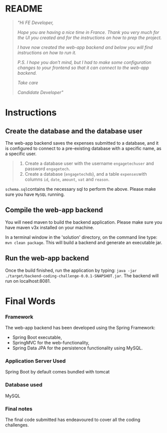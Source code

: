 README
====

>_"Hi FE Developer,_
>
>_Hope you are having a nice time in France.
>Thank you very much for the UI you created and for the instructions on how to prep the project._
>
>_I have now created the web-app backend and below you will find instructions on how to run it._
>
>_P.S. I hope you don't mind, but I had to make some configuration changes to your frontend so that it can connect to the web-app backend._
>
>_Take care_
>
> _Candidate Developer"_

Instructions
===

Create the database and the database user
--------------
The web-app backend saves the expenses submitted to a database, and it is configured to connect to a pre-existing database with a specific name, as a specific user.
> 1. Create a database user with the username `engagetechuser` and password `engagetech`.
> 0. Create a database (`engagetechdb`), and a table `expenses`with columns `id`, `date`, `amount`, `vat` and `reason`. 

`schema.sql`contains the necessary sql to perform the above. Please make sure you have `MySQL` running. 

Compile the web-app backend
--------------
You will need maven to build the backend application. Please make sure you have maven v3x installed on your machine.

In a terminal window in the 'solution' directory, on the command line type: `mvn clean package`. This will build a backend and generate an executable jar.

Run the web-app backend
--------------
Once the build finished, run the application by typing: `java -jar ./target/backend-coding-challenge-0.0.1-SNAPSHOT.jar`. The backend will run on localhost:8081.

Final Words
===

### Framework
The web-app backend has been developed using the Spring Framework:
* Spring Boot executable, 
* SpringMVC for the web-functionality, 
* Spring Data JPA for the persistence functionality using MySQL.

### Application Server Used
Spring Boot by default comes bundled with tomcat

### Database used
MySQL

### Final notes
The final code submitted has endeavoured to cover all the coding challenges.

